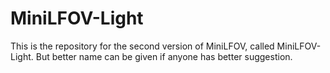 # MiniLFOV-Light
This is the repository for the second version of MiniLFOV, called MiniLFOV-Light. But better name can be given if anyone has better suggestion.
